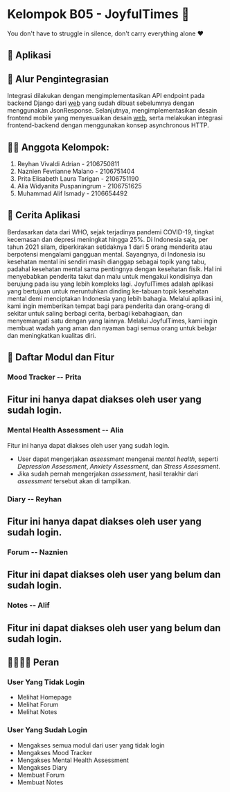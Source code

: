 # Kelompok B05 - JoyfulTimes 🏥
You don't have to struggle in silence, don't carry everything alone ❤️


## 📱 Aplikasi



## 🔗 Alur Pengintegrasian
Integrasi dilakukan dengan mengimplementasikan API endpoint pada backend Django dari [web](https://github.com/reyhanvivaldi/pbp-group) yang sudah dibuat sebelumnya dengan menggunakan JsonResponse. Selanjutnya, mengimplementasikan desain frontend mobile yang menyesuaikan desain [web](https://github.com/reyhanvivaldi/pbp-group), serta melakukan integrasi frontend-backend dengan menggunakan konsep asynchronous HTTP.


## 👨‍💻 Anggota Kelompok:
1. Reyhan Vivaldi Adrian - 2106750811
2. Naznien Fevrianne Malano - 2106751404
3. Prita Elisabeth Laura Tarigan - 2106751190
4. Alia Widyanita Puspaningrum - 2106751625
5. Muhammad Alif Ismady - 2106654492


## 📖 Cerita Aplikasi
Berdasarkan data dari WHO, sejak terjadinya pandemi COVID-19, tingkat kecemasan dan depresi meningkat hingga 25%. Di Indonesia saja, per tahun 2021 silam, diperkirakan setidaknya 1 dari 5 orang menderita atau berpotensi mengalami gangguan mental. Sayangnya, di Indonesia isu kesehatan mental ini sendiri masih dianggap sebagai topik yang tabu, padahal kesehatan mental sama pentingnya dengan kesehatan fisik. Hal ini menyebabkan penderita takut dan malu untuk mengakui kondisinya dan berujung pada isu yang lebih kompleks lagi. JoyfulTimes adalah aplikasi yang bertujuan untuk meruntuhkan dinding ke-tabuan topik kesehatan mental demi menciptakan Indonesia yang lebih bahagia. Melalui aplikasi ini, kami ingin memberikan tempat bagi para penderita dan orang-orang di sekitar untuk saling berbagi cerita, berbagi kebahagiaan, dan menyemangati satu dengan yang lainnya. Melalui JoyfulTimes, kami ingin membuat wadah yang aman dan nyaman bagi semua orang untuk belajar dan meningkatkan kualitas diri.


## 📝 Daftar Modul dan Fitur
### Mood Tracker -- Prita
Fitur ini hanya dapat diakses oleh user yang sudah login.
- 

### Mental Health Assessment -- Alia
Fitur ini hanya dapat diakses oleh user yang sudah login.
- User dapat mengerjakan _assessment_ mengenai _mental health_, seperti _Depression Assessment_, _Anxiety Assessment_, dan _Stress Assessment_.
- Jika sudah pernah mengerjakan _assessment_, hasil terakhir dari _assessment_ tersebut akan di tampilkan.

### Diary -- Reyhan
Fitur ini hanya dapat diakses oleh user yang sudah login.
- 

### Forum -- Naznien
Fitur ini dapat diakses oleh user yang belum dan sudah login.
- 

### Notes -- Alif
Fitur ini dapat diakses oleh user yang belum dan sudah login.
- 


## 👨‍👩‍👧‍👦 Peran
### User Yang Tidak Login
- Melihat Homepage
- Melihat Forum
- Melihat Notes

### User Yang Sudah Login
- Mengakses semua modul dari user yang tidak login
- Mengakses Mood Tracker
- Mengakses Mental Health Assessment
- Mengakses Diary
- Membuat Forum
- Membuat Notes
